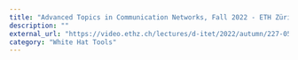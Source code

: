 ```yaml
---
title: "Advanced Topics in Communication Networks, Fall 2022 - ETH Zürich"
description: ""
external_url: "https://video.ethz.ch/lectures/d-itet/2022/autumn/227-0575-00L.html"
category: "White Hat Tools"
---
```

